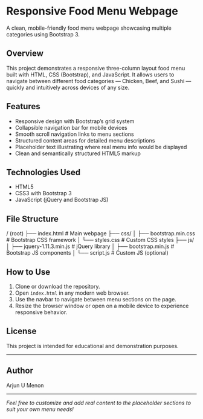 # Responsive Food Menu Webpage

A clean, mobile-friendly food menu webpage showcasing multiple categories using Bootstrap 3.

## Overview

This project demonstrates a responsive three-column layout food menu built with HTML, CSS (Bootstrap), and JavaScript. It allows users to navigate between different food categories — Chicken, Beef, and Sushi — quickly and intuitively across devices of any size.

## Features

- Responsive design with Bootstrap’s grid system  
- Collapsible navigation bar for mobile devices  
- Smooth scroll navigation links to menu sections  
- Structured content areas for detailed menu descriptions  
- Placeholder text illustrating where real menu info would be displayed  
- Clean and semantically structured HTML5 markup  

## Technologies Used

- HTML5  
- CSS3 with Bootstrap 3  
- JavaScript (jQuery and Bootstrap JS)  

## File Structure

/ (root)
├── index.html # Main webpage
├── css/
│ ├── bootstrap.min.css # Bootstrap CSS framework
│ └── styles.css # Custom CSS styles
├── js/
│ ├── jquery-1.11.3.min.js # jQuery library
│ ├── bootstrap.min.js # Bootstrap JS components
│ └── script.js # Custom JS (optional)


## How to Use

1. Clone or download the repository.  
2. Open `index.html` in any modern web browser.  
3. Use the navbar to navigate between menu sections on the page.  
4. Resize the browser window or open on a mobile device to experience responsive behavior.

## License

This project is intended for educational and demonstration purposes.

---

## Author

Arjun U Menon

---

*Feel free to customize and add real content to the placeholder sections to suit your own menu needs!*

